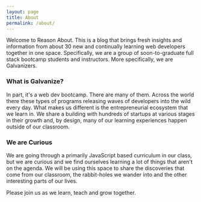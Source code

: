 ```yaml
---
layout: page
title: About
permalink: /about/
---
```


Welcome to Reason About. This is a blog that brings fresh insights and information from about 30 new and continually learning web developers together in one space. Specifically, we are a group of soon-to-graduate full stack bootcamp students and instructors. More specifically, we are Galvanizers.

### What is Galvanize?

In part, it's a web dev bootcamp. There are many of them. Across the world there these types of programs releasing waves of developers into the wild every day. What makes us different is the entrepreneurial ecosystem that we learn in. We share a building with hundreds of startups at various stages in their growth and, by design, many of our learning experiences happen outside of our classroom.

### We are Curious

We are going through a primarily JavaScript based curriculum in our class, but we are curious and we find ourselves learning a lot of things that aren't on the agenda. We will be using this space to share the discoveries that come from our classroom, the rabbit-holes we wander into and the other interesting parts of our lives.

Please join us as we learn, teach and grow together.

